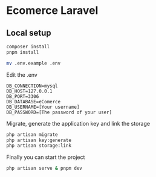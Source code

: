 # Ecomerce Laravel
## Local setup
``` bash
composer install
pnpm install

mv .env.example .env
```
Edit the .env
``` dosini
DB_CONNECTION=mysql
DB_HOST=127.0.0.1
DB_PORT=3306
DB_DATABASE=eComerce
DB_USERNAME=[Your username]
DB_PASSWORD=[The password of your user]
```
Migrate, generate the application key and link the storage
``` bash
php artisan migrate
php artisan key:generate
php artisan storage:link
```
Finally you can start the project
``` bash
php artisan serve & pnpm dev
```
